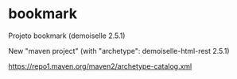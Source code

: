 # bookmark
Projeto bookmark (demoiselle 2.5.1)

New "maven project" (with "archetype": demoiselle-html-rest 2.5.1)

https://repo1.maven.org/maven2/archetype-catalog.xml
